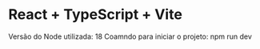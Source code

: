 # React + TypeScript + Vite

Versão do Node utilizada: 18
Coamndo para iniciar o projeto: npm run dev
